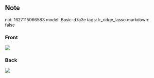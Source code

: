 ## Note
nid: 1627115066583
model: Basic-d7a3e
tags: lr_ridge_lasso
markdown: false

### Front
<img src="paste-07cc3853bf36a97ac7ec5287252694852a0bf817.jpg">

### Back
<img src="paste-aba6f6f1af11f6ce88750251895e3e1a14ad8359.jpg">
